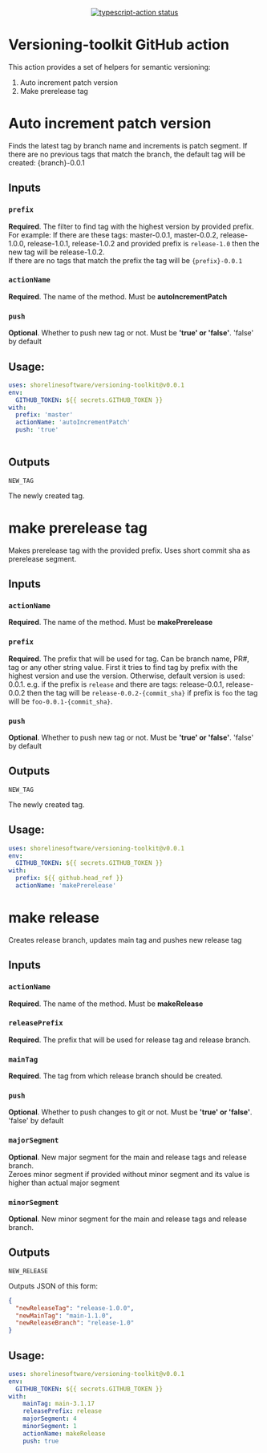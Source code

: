 <p align="center">
  <a href="https://github.com/shorelinesoftware/versioning-toolkit"><img alt="typescript-action status" src="https://github.com/shorelinesoftware/versioning-toolkit/workflows/on-master/badge.svg"></a>
</p>

# Versioning-toolkit GitHub action

This action provides a set of helpers for semantic versioning:

1) Auto increment patch version
2) Make prerelease tag

# Auto increment patch version

Finds the latest tag by branch name and increments is patch segment. If there are no previous tags that match the branch, the default tag will be created: {branch}-0.0.1

## Inputs 

### `prefix`

**Required**. The filter to find tag with the highest version by provided prefix.  
For example:
If there are these tags: master-0.0.1, master-0.0.2, release-1.0.0, release-1.0.1, release-1.0.2 and provided prefix is `release-1.0` then the new tag will be release-1.0.2.  
If there are no tags that match the prefix the tag will be `{prefix}-0.0.1`

### `actionName`

**Required**. The name of the method. Must be **autoIncrementPatch**

### `push`

**Optional**. Whether to push new tag or not. Must be **'true' or 'false'**. 'false' by default

## Usage:

```yaml
uses: shorelinesoftware/versioning-toolkit@v0.0.1
env:
  GITHUB_TOKEN: ${{ secrets.GITHUB_TOKEN }}
with:
  prefix: 'master'
  actionName: 'autoIncrementPatch'
  push: 'true'
  
```

## Outputs

`NEW_TAG`

The newly created tag.

# make prerelease tag

Makes prerelease tag with the provided prefix. Uses short commit sha as prerelease segment.

## Inputs


### `actionName`

**Required**. The name of the method. Must be **makePrerelease**

### `prefix`

**Required**. The prefix that will be used for tag. Can be branch name, PR#, tag or any other string value. First it tries to find tag by prefix with the highest version and use the version. Otherwise, default version is used: 0.0.1. e.g. if the prefix is `release` and there are tags: release-0.0.1, release-0.0.2 then the tag will be `release-0.0.2-{commit_sha}` if prefix is `foo` the tag will be `foo-0.0.1-{commit_sha}`.

### `push`

**Optional**. Whether to push new tag or not. Must be **'true' or 'false'**. 'false' by default

## Outputs

`NEW_TAG`

The newly created tag.

## Usage:

```yaml
uses: shorelinesoftware/versioning-toolkit@v0.0.1
env:
  GITHUB_TOKEN: ${{ secrets.GITHUB_TOKEN }}
with:
  prefix: ${{ github.head_ref }}
  actionName: 'makePrerelease'
```

# make release

Creates release branch, updates main tag and pushes new release tag
## Inputs


### `actionName`

**Required**. The name of the method. Must be **makeRelease**

### `releasePrefix`

**Required**. The prefix that will be used for release tag and release branch.

### `mainTag`

**Required**. The tag from which release branch should be created.

### `push`

**Optional**. Whether to push changes to git or not. Must be **'true' or 'false'**. 'false' by default

### `majorSegment`

**Optional**. New major segment for the main and release tags and release branch.  
Zeroes minor segment if provided without minor segment and its value is higher than actual major segment

### `minorSegment`

**Optional**. New minor segment for the main and release tags and release branch. 

## Outputs

`NEW_RELEASE`

Outputs JSON of this form:

```JSON
{
  "newReleaseTag": "release-1.0.0",
  "newMainTag": "main-1.1.0",
  "newReleaseBranch": "release-1.0"
}
```

## Usage:

```yaml
uses: shorelinesoftware/versioning-toolkit@v0.0.1
env:
  GITHUB_TOKEN: ${{ secrets.GITHUB_TOKEN }}
with:
    mainTag: main-3.1.17
    releasePrefix: release
    majorSegment: 4
    minorSegment: 1
    actionName: makeRelease
    push: true
```
